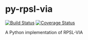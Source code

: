 py-rpsl-via
===========

[![Build Status](https://travis-ci.org/job/py-rpsl-via.svg?branch=master)](https://travis-ci.org/job/py-rpsl-via)
[![Coverage Status](https://coveralls.io/repos/job/py-rpsl-via/badge.svg?branch=master)](https://coveralls.io/r/job/py-rpsl-via?branch=master)

A Python implementation of RPSL-VIA

